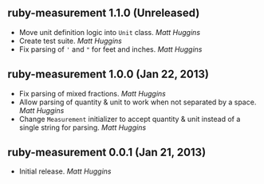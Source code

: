 ## ruby-measurement 1.1.0 (Unreleased)

* Move unit definition logic into `Unit` class. *Matt Huggins*
* Create test suite. *Matt Huggins*
* Fix parsing of `'` and `"` for feet and inches. *Matt Huggins*

## ruby-measurement 1.0.0 (Jan 22, 2013)

* Fix parsing of mixed fractions. *Matt Huggins*
* Allow parsing of quantity & unit to work when not separated by a space.
  *Matt Huggins*
* Change `Measurement` initializer to accept quantity & unit instead of a
  single string for parsing. *Matt Huggins*

## ruby-measurement 0.0.1 (Jan 21, 2013)

* Initial release. *Matt Huggins*
